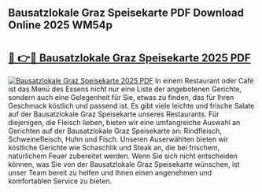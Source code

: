 ## Bausatzlokale Graz Speisekarte PDF Download Online 2025 WM54p

# <h2><a href="http://gc813y8.nevu.top/?p=Bausatzlokale+Graz+Speisekarte">🔗 👉🔴 Bausatzlokale Graz Speisekarte 2025 PDF</a></h2>

[![Bausatzlokale Graz Speisekarte 2025 PDF](https://i.imgur.com/dBaPXMq.png)](http://gc813y8.nevu.top/?p=Bausatzlokale+Graz+Speisekarte)
In einem Restaurant oder Café ist das Menü des Essens nicht nur eine Liste der angebotenen Gerichte, sondern auch eine Gelegenheit für Sie, etwas zu finden, das für Ihren Geschmack köstlich und passend ist. Es gibt viele leichte und frische Salate auf der Bausatzlokale Graz Speisekarte unseres Restaurants. Für diejenigen, die Fleisch lieben, bieten wir eine umfangreiche Auswahl an Gerichten auf der Bausatzlokale Graz Speisekarte an: Rindfleisch, Schweinefleisch, Huhn und Fisch. Unseren Auserwählten bieten wir köstliche Gerichte wie Schaschlik und Steak an, die bei frischem, natürlichem Feuer zubereitet werden. Wenn Sie sich nicht entscheiden können, was Sie von der Bausatzlokale Graz Speisekarte wünschen, ist unser Team bereit zu helfen und Ihnen einen angenehmen und komfortablen Service zu bieten.
